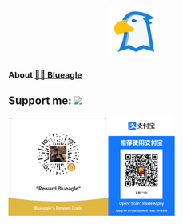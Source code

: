 <p align="center"><a href="https://blueagle.top"><img width="20%" src="./assets/logo.svg"/></a></p>

### About [💁‍♂️ Blueagle](https://blueagle.top/)

<h2 align="left">Support me: <a href="https://www.buymeacoffee.com/blueagler"><img src="https://cdn.buymeacoffee.com/buttons/v2/default-yellow.png" height="50"/></a></h3>
<img align="left" src="./assets/wechat_reward_code.JPG" height="200"/>
<img align="left" src="./assets/alipay_reward_code.JPG" height="200"/>
